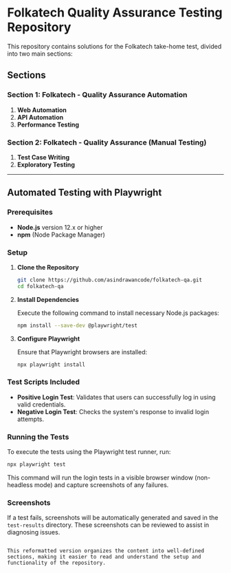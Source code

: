 
# Folkatech Quality Assurance Testing Repository

This repository contains solutions for the Folkatech take-home test, divided into two main sections:

## Sections

### Section 1: Folkatech - Quality Assurance Automation
1. **Web Automation**
2. **API Automation**
3. **Performance Testing**

### Section 2: Folkatech - Quality Assurance (Manual Testing)
1. **Test Case Writing**
2. **Exploratory Testing**

---

## Automated Testing with Playwright

### Prerequisites
- **Node.js** version 12.x or higher
- **npm** (Node Package Manager)

### Setup

1. **Clone the Repository**

   ```bash
   git clone https://github.com/asindrawancode/folkatech-qa.git
   cd folkatech-qa


2. **Install Dependencies**

   Execute the following command to install necessary Node.js packages:

   ```bash
   npm install --save-dev @playwright/test
   ```

3. **Configure Playwright**

   Ensure that Playwright browsers are installed:

   ```bash
   npx playwright install
   ```

### Test Scripts Included

- **Positive Login Test**: Validates that users can successfully log in using valid credentials.
- **Negative Login Test**: Checks the system's response to invalid login attempts.

### Running the Tests

To execute the tests using the Playwright test runner, run:

```bash
npx playwright test
```

This command will run the login tests in a visible browser window (non-headless mode) and capture screenshots of any failures.

### Screenshots

If a test fails, screenshots will be automatically generated and saved in the `test-results` directory. These screenshots can be reviewed to assist in diagnosing issues.
```

This reformatted version organizes the content into well-defined sections, making it easier to read and understand the setup and functionality of the repository.